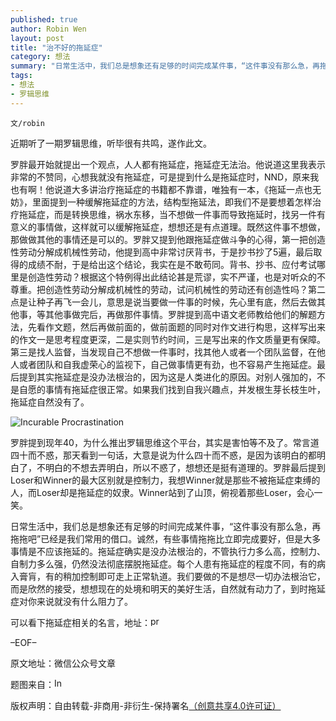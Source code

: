 ```yaml
---
published: true
author: Robin Wen
layout: post
title: "治不好的拖延症"
category: 想法
summary: "日常生活中，我们总是想象还有足够的时间完成某件事，“这件事没有那么急，再拖拖吧”已经是我们常用的借口。诚然，有些事情拖拖比立即完成要好，但是大多事情是不应该拖延的。拖延症确实是没办法根治的，不管执行力多么高，控制力、自制力多么强，仍然没法彻底摆脱拖延症。每个人患有拖延症的程度不同，有的病入膏肓，有的稍加控制即可走上正常轨道。我们要做的不是想尽一切办法根治它，而是欣然的接受，想想现在的处境和明天的美好生活，自然就有动力了，到时拖延症对你来说就没有什么阻力了。"
tags: 
- 想法
- 罗辑思维
---
```


`文/robin`

近期听了一期罗辑思维，听毕很有共鸣，遂作此文。

罗胖最开始就提出一个观点，人人都有拖延症，拖延症无法治。他说道这里我表示非常的不赞同，心想我就没有拖延症，可是提到什么是拖延症时，NND，原来我也有啊！他说道大多讲治疗拖延症的书籍都不靠谱，唯独有一本，《拖延一点也无妨》，里面提到一种缓解拖延症的方法，结构型拖延法，即我们不是要想着怎样治疗拖延症，而是转换思维，祸水东移，当不想做一件事而导致拖延时，找另一件有意义的事情做，这样就可以缓解拖延症，想想还是有点道理。既然这件事不想做，那做做其他的事情还是可以的。罗胖又提到他跟拖延症做斗争的心得，第一把创造性劳动分解成机械性劳动，他提到高中非常讨厌背书，于是抄书抄了5遍，最后取得的成绩不耐，于是给出这个结论，我实在是不敢苟同。背书、抄书、应付考试哪里是创造性劳动？根据这个特例得出此结论甚是荒谬，实不严谨，也是对听众的不尊重。把创造性劳动分解成机械性的劳动，试问机械性的劳动还有创造性吗？第二点是让种子再飞一会儿，意思是说当要做一件事的时候，先心里有底，然后去做其他事，等其他事做完后，再做那件事情。罗胖提到高中语文老师教给他们的解题方法，先看作文题，然后再做前面的，做前面题的同时对作文进行构思，这样写出来的作文一是思考程度更深，二是实则节约时间，三是写出来的作文质量更有保障。第三是找人监督，当发现自己不想做一件事时，找其他人或者一个团队监督，在他人或者团队和自我虚荣心的监视下，自己做事情更有劲，也不容易产生拖延症。最后提到其实拖延症是没办法根治的，因为这是人类进化的原因。对别人强加的，不是自愿的事情有拖延症很正常。如果我们找到自我兴趣点，并发根生芽长枝生叶，拖延症自然没有了。

![Incurable Procrastination](https://cdn.wenguobing.com/9Psa1ai.jpg)

罗胖提到现年40，为什么推出罗辑思维这个平台，其实是害怕等不及了。常言道四十而不惑，那天看到一句话，大意是说为什么四十而不惑，是因为该明白的都明白了，不明白的不想去弄明白，所以不惑了，想想还是挺有道理的。罗胖最后提到Loser和Winner的最大区别就是控制力，我想Winner就是那些不被拖延症束缚的人，而Loser却是拖延症的奴隶。Winner站到了山顶，俯视着那些Loser，会心一笑。

日常生活中，我们总是想象还有足够的时间完成某件事，“这件事没有那么急，再拖拖吧”已经是我们常用的借口。诚然，有些事情拖拖比立即完成要好，但是大多事情是不应该拖延的。拖延症确实是没办法根治的，不管执行力多么高，控制力、自制力多么强，仍然没法彻底摆脱拖延症。每个人患有拖延症的程度不同，有的病入膏肓，有的稍加控制即可走上正常轨道。我们要做的不是想尽一切办法根治它，而是欣然的接受，想想现在的处境和明天的美好生活，自然就有动力了，到时拖延症对你来说就没有什么阻力了。

可以看下拖延症相关的名言，地址：<a href="http://procrastinus.com/procrastination/procrastination-quotes/" target="_blank"><img src="https://cdn.wenguobing.com/kG2Wr20.png" title="procrastinus" border="0" alt="procrastinus" height="16px" width="16px" /></a>

–EOF–

原文地址：微信公众号文章

题图来自：<a href="http://imperfectspirituality.com/page/23/" target="_blank"><img src="https://cdn.wenguobing.com/kG2Wr20.png" title="Incurable Procrastination" border="0" alt="Incurable Procrastination" height="16px" width="16px" /></a>

版权声明：自由转载-非商用-非衍生-保持署名<a href="http://creativecommons.org/licenses/by-nc-nd/4.0/deed.zh" target="_blank">（创意共享4.0许可证）</a>
